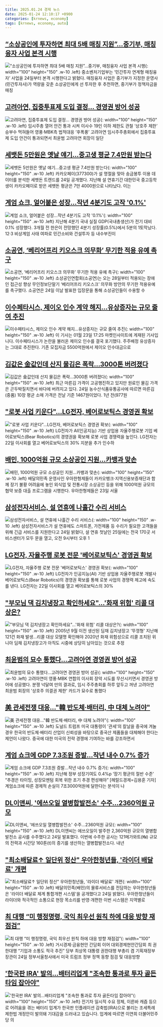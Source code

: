 ```yaml
---
title: 2025.01.24 경제 뉴스
date: 2025-01-24 12:10:17 +0900
categories: [krnews, economy]
tags: [krnews, economy, auto]
---
```

## [“소상공인에 투자하면 최대 5배 매칭 지원”…중기부, 매칭융자 사업 본격 시행](https://n.news.naver.com/mnews/article/011/0004443788)

![“소상공인에 투자하면 최대 5배 매칭 지원”…중기부, 매칭융자 사업 본격 시행](https://mimgnews.pstatic.net/image/origin/011/2025/01/24/4443788.jpg?type=nf220_150){: width="100" height="150" .w-10 .left}
중소벤처기업부는 ‘민간투자 연계형 매칭융자’ 사업을 24일부터 본격 시행한다고 밝혔다. 매칭융자 사업은 중기부가 지정한 운영사(민간투자사)가 역량을 갖춘 소상공인에게 선 투자한 후 추천하면, 중기부가 정책자금을 매칭

## [고려아연, 집중투표제 도입 결정… 경영권 방어 성공](https://n.news.naver.com/mnews/article/022/0004005590)

![고려아연, 집중투표제 도입 결정… 경영권 방어 성공](https://mimgnews.pstatic.net/image/origin/022/2025/01/24/4005590.jpg?type=nf220_150){: width="100" height="150" .w-10 .left}
임시주총 열어 안건 통과 시켜 이사수 19인 이하 제한도 관철 ‘상호주 제한’ 승부수 먹혀들어 영풍·MBK측 법적대응 ‘후폭풍’ 고려아연 임시주주총회에서 집중투표제 도입 안건이 통과되면서 최윤범 고려아연 회장이 일단

## [세뱃돈 5만원은 옛날 얘기…중고생 평균 7.4만원 받는다](https://n.news.naver.com/mnews/article/421/0008042058)

![세뱃돈 5만원은 옛날 얘기…중고생 평균 7.4만원 받는다](https://mimgnews.pstatic.net/image/origin/421/2025/01/24/8042058.jpg?type=nf220_150){: width="100" height="150" .w-10 .left}
카카오페이(377300)가 설 명절을 맞아 송금봉투 이용 데이터를 분석한 세뱃돈 트렌드를 24일 공개했다. 지난해 설 연휴기간 대한민국 중고등학생이 카카오페이로 받은 세뱃돈 평균은 7만 4000원으로 나타났다. 이는

## [계엄 쇼크, 얼어붙은 성장…작년 4분기도 고작 '0.1%'](https://n.news.naver.com/mnews/article/008/0005145602)

![계엄 쇼크, 얼어붙은 성장…작년 4분기도 고작 '0.1%'](https://mimgnews.pstatic.net/image/origin/008/2025/01/24/5145602.jpg?type=nf220_150){: width="100" height="150" .w-10 .left}
지난해 4분기 국내 실질 GDP(국내총생산)가 전기 대비 0.1% 성장했다. 3개월 전 한은이 전망했던 4분기 성장률(0.5%)에서 5분의 1토막났다. 12·3 비상계엄 사태 여파로 민간소비와 건설투자 등 내수부진이

## [소공연, ‘베리어프리 키오스크 의무화’ 무기한 적용 유예 촉구](https://n.news.naver.com/mnews/article/018/0005931586)

![소공연, ‘베리어프리 키오스크 의무화’ 무기한 적용 유예 촉구](https://mimgnews.pstatic.net/image/origin/018/2025/01/24/5931586.jpg?type=nf220_150){: width="100" height="150" .w-10 .left}
소상공인연합회(소공연)는 오는 28일부터 적용되는 장애인 접근성 향상 무인정보단말기 ‘베리어프리 키오스크’ 의무화 방안의 무기한 적용유예를 촉구했다. 소공연은 24일 이날 발표한 입장문을 통해 소상공인들이 수용할 수

## [이수페타시스, 제이오 인수 계약 해지…유상증자는 규모 줄여 추진](https://n.news.naver.com/mnews/article/015/0005086247)

![이수페타시스, 제이오 인수 계약 해지…유상증자는 규모 줄여 추진](https://mimgnews.pstatic.net/image/origin/015/2025/01/23/5086247.jpg?type=nf220_150){: width="100" height="150" .w-10 .left}
이 기사는 01월 23일 17:25 마켓인사이트에 게재된 기사입니다. 이수페타시스가 논란을 불러온 제이오 인수를 결국 포기했다. 주주배정 유상증자는 그대로 추진한다. 기존 모집자금 5500억원에서 제이오 인수대금으로

## [김값은 金값인데 산지 물김은 폭락…3000톤 버려졌다](https://n.news.naver.com/mnews/article/023/0003884515)

![김값은 金값인데 산지 물김은 폭락…3000톤 버려졌다](https://mimgnews.pstatic.net/image/origin/023/2025/01/24/3884515.jpg?type=nf220_150){: width="100" height="150" .w-10 .left}
최근 마른김 가격이 고공행진하고 있지만 원료인 물김 가격은 곤두박질치면서 바다에 버려지고 있다. 24일 농수산식품유통공사에 따르면 마른김(중품) 10장 평균 소매 가격은 전날 기준 1467원이었다. 1년 전(977원

## ["로봇 사업 키운다"…LG전자, 베어로보틱스 경영권 확보](https://n.news.naver.com/mnews/article/008/0005145717)

!["로봇 사업 키운다"…LG전자, 베어로보틱스 경영권 확보](https://mimgnews.pstatic.net/image/origin/008/2025/01/24/5145717.jpg?type=nf220_150){: width="100" height="150" .w-10 .left}
LG전자가 AI(인공지능) 기반 상업용 자율주행로봇 기업 베어로보틱스(Bear Robotics)의 경영권을 확보해 로봇 사업 경쟁력을 높인다. LG전자는 22일 이사회를 열고 베어로보틱스의 30% 지분을 추가 인수하

## [배민, 1000억원 규모 소상공인 지원...카뱅과 맞손](https://n.news.naver.com/mnews/article/014/0005300113)

![배민, 1000억원 규모 소상공인 지원...카뱅과 맞손](https://mimgnews.pstatic.net/image/origin/014/2025/01/23/5300113.jpg?type=nf220_150){: width="100" height="150" .w-10 .left}
배달의민족 운영사인 우아한형제들이 카카오뱅크·지역신용보증재단과 함께 장기 불황 어려움에 놓인 외식업 및 전통시장 소상공인 등을 위해 1000억원 규모의 협약 보증 대출 프로그램을 시행한다. 우아한형제들은 23일 서울

## [삼성전자서비스, 설 연휴에 나흘간 수리 서비스](https://n.news.naver.com/mnews/article/011/0004443885)

![삼성전자서비스, 설 연휴에 나흘간 수리 서비스](https://mimgnews.pstatic.net/image/origin/011/2025/01/24/4443885.jpg?type=nf220_150){: width="100" height="150" .w-10 .left}
삼성전자서비스가 설 연휴에도 스마트폰, 가전제품 등 수리가 필요한 고객들을 위해 긴급 서비스를 지원한다고 24일 밝혔다, 설 연휴 첫날인 25일에는 전국 170곳 서비스센터가 모두 문을 열고, 오전 9시부터 오후 1

## [LG전자, 자율주행 로봇 전문 '베어로보틱스' 경영권 확보](https://n.news.naver.com/mnews/article/015/0005086525)

![LG전자, 자율주행 로봇 전문 '베어로보틱스' 경영권 확보](https://mimgnews.pstatic.net/image/origin/015/2025/01/24/5086525.jpg?type=nf220_150){: width="100" height="150" .w-10 .left}
LG전자가 인공지능(AI) 기반 상업용 자율주행로봇 개발사 베어로보틱스(Bear Robotics)의 경영권 확보를 통해 로봇 사업의 경쟁력 제고에 속도를 낸다. LG전자는 22일 이사회를 열고 베어로보틱스의 30%

## ["부모님 댁 김치냉장고 확인하세요"…'화재 위험' 리콜 대상은?](https://n.news.naver.com/mnews/article/586/0000096177)

!["부모님 댁 김치냉장고 확인하세요"…'화재 위험' 리콜 대상은?](https://mimgnews.pstatic.net/image/origin/586/2025/01/24/96177.jpg?type=nf220_150){: width="100" height="150" .w-10 .left}
2005년 9월 이전 생산된 딤채 김치냉장고 '뚜껑형' 지난해 121건 화재 발생…리콜 대상 모델명 확인해야 2020년 화재 위험성으로 리콜 조치된 위니아 딤채 김치냉장고가 아직도 시중에 상당히 남아있는 것으로 추정

## [최윤범의 묘수 통했다…고려아연 경영권 방어 성공](https://n.news.naver.com/mnews/article/079/0003985535)

![최윤범의 묘수 통했다…고려아연 경영권 방어 성공](https://mimgnews.pstatic.net/image/origin/079/2025/01/24/3985535.jpg?type=nf220_150){: width="100" height="150" .w-10 .left}
고려아연이 영풍·MBK 연합의 이사회 장악 시도를 무산시키면서 경영권 방어에 성공했다. 분쟁 넉달여 만의 결과로, 임시 주주총회를 하루 앞두고 꺼낸 고려아연 최윤범 회장의 '상호주 의결권 제한' 카드가 묘수로 통했다

## [美 관세전쟁 대응…"韓 반도체·배터리, 中 대체 노려야"](https://n.news.naver.com/mnews/article/277/0005538476)

![美 관세전쟁 대응…"韓 반도체·배터리, 中 대체 노려야"](https://mimgnews.pstatic.net/image/origin/277/2025/01/24/5538476.jpg?type=nf220_150){: width="100" height="150" .w-10 .left}
도널드 트럼프 미국 대통령이 '관세'의 칼날을 중국에 겨눌 경우 한국의 반도체·배터리 산업이 신뢰성을 바탕으로 중국산 제품들을 대체해야 한다는 제언이 나왔다. 중국에 대한 미국의 전략 경쟁에 기여하는 바를 강조하면서

## [계엄 쇼크에 GDP 7.3조원 증발...작년 내수 0.7% 증가](https://n.news.naver.com/mnews/article/016/0002420567)

![계엄 쇼크에 GDP 7.3조원 증발...작년 내수 0.7% 증가](https://mimgnews.pstatic.net/image/origin/016/2025/01/24/2420567.jpg?type=nf220_150){: width="100" height="150" .w-10 .left}
지난해 정부 성장기여도 0.4%p ‘장기 평균의 절반 수준’ “추경은 타이밍, 성장모멘텀 회복 위한 조기 추경 편성해야” [헤럴드경제=김용훈 기자] 계엄쇼크에 따른 경제적 손실이 7조3000억원에 달한다는 분석이 나

## [DL이앤씨, '에쓰오일 열병합발전소' 수주…2360억원 규모](https://n.news.naver.com/mnews/article/215/0001196396)

![DL이앤씨, '에쓰오일 열병합발전소' 수주…2360억원 규모](https://mimgnews.pstatic.net/image/origin/215/2025/01/24/1196396.jpg?type=nf220_150){: width="100" height="150" .w-10 .left}
DL이앤씨는 에쓰오일이 발주한 2,360억원 규모의 열병합발전소 공사를 수주했다고 24일 발표했다. 이번에 수주한 공사는 121메가와트(㎿) 규모의 전력과 시간당 160톤(t)의 증기를 생산하는 열병합발전소다. 내년

## ["최소배달료↑ 일단위 정산" 우아한청년들, '라이더 배달료' 개편](https://n.news.naver.com/mnews/article/003/0013034568)

!["최소배달료↑ 일단위 정산" 우아한청년들, '라이더 배달료' 개편](https://mimgnews.pstatic.net/image/origin/003/2025/01/24/13034568.jpg?type=nf220_150){: width="100" height="150" .w-10 .left}
배달의민족(배민)의 물류서비스를 전담하는 우아한청년들은 '라이더 배달료 체계 통합개편 시스템'을 공개했다고 24일 밝혔다. 우아한청년들이 라이더와 적극적인 소통으로 현장 목소리를 반영·개편한 이번 시스템은 지역별로

## [최 대행 “미 행정명령, 국익 최우선 원칙 하에 대응 방향 재점검”](https://n.news.naver.com/mnews/article/016/0002420626)

![최 대행 “미 행정명령, 국익 최우선 원칙 하에 대응 방향 재점검”](https://mimgnews.pstatic.net/image/origin/016/2025/01/24/2420626.jpg?type=nf220_150){: width="100" height="150" .w-10 .left}
거시경제·금융현안 간담회 이어 대외경제현안간담회 최 권한대행 “기업과 소통도 적극 추진” 당부 최상목 대통령 권한대행 부총리 겸 기획재정부 장관이 24일 정부서울청사에서 미국 트럼프 정부 정책 동향 점검 및 대응방향

## ['한국판 IRA' 발의…배터리업계 "조속한 통과로 투자 골든타임 잡아야"](https://n.news.naver.com/mnews/article/422/0000707892)

!['한국판 IRA' 발의…배터리업계 "조속한 통과로 투자 골든타임 잡아야"](https://mimgnews.pstatic.net/image/origin/422/2025/01/23/707892.jpg?type=nf220_150){: width="100" height="150" .w-10 .left}
전기차 일시적 수요 정체, 이른바 캐즘 등으로 어려움을 겪는 배터리 업계가 한국판 인플레이션 감축법(IRA)으로 불리는 조세특례제한법 개정안이 발의돼 기대감을 드러내고 있습니다. 업계에 따르면 이연희 더불어민주당 의

